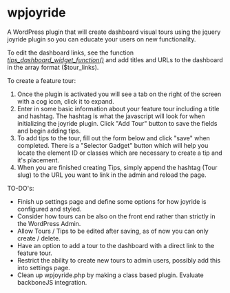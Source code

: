 wpjoyride
=========

A WordPress plugin that will create dashboard visual tours using the jquery joyride plugin so you can educate your users on new functionality.

To edit the dashboard links, see the function <a href="https://github.com/crypticsoft/wpjoyride/blob/master/wpjoyride.php"><em>tips_dashboard_widget_function()</em></a> and add titles and URLs to the dashboard in the array format ($tour_links).

To create a feature tour:
1.  Once the plugin is activated you will see a tab on the right of the screen with a cog icon, click it to expand.
2.  Enter in some basic information about your feature tour including a title and hashtag. The hashtag is what the javascript will look for when initializing the joyride plugin. Click "Add Tour" button to save the fields and begin adding tips.
3.  To add tips to the tour, fill out the form below and click "save" when completed. There is a "Selector Gadget" button which will help you locate the element ID or classes which are necessary to create a tip and it's placement.
4.  When you are finished creating Tips, simply append the hashtag (Tour slug) to the URL you want to link in the admin and reload the page.

TO-DO's:
*   Finish up settings page and define some options for how joyride is configured and styled.
*   Consider how tours can be also on the front end rather than strictly in the WordPress Admin.
*   Allow Tours / Tips to be edited after saving, as of now you can only create / delete.
*   Have an option to add a tour to the dashboard with a direct link to the feature tour.
*   Restrict the ability to create new tours to admin users, possibly add this into settings page.
*   Clean up wpjoyride.php by making a class based plugin. Evaluate backboneJS integration.